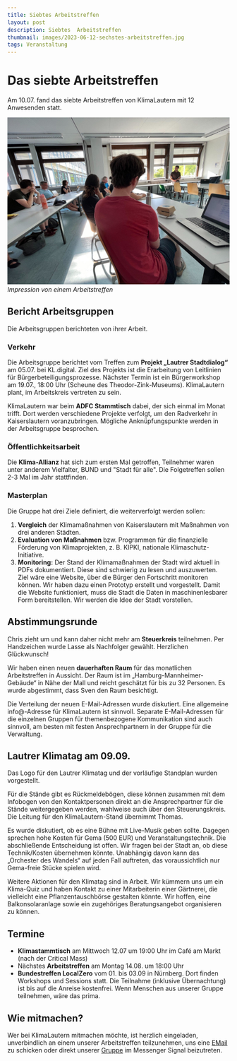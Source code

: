 ```yaml
---
title: Siebtes Arbeitstreffen
layout: post
description: Siebtes  Arbeitstreffen
thumbnail: images/2023-06-12-sechstes-arbeitstreffen.jpg
tags: Veranstaltung
---
```


# Das siebte Arbeitstreffen

Am 10.07. fand das siebte Arbeitstreffen von KlimaLautern mit 12
Anwesenden statt.

![Impression von einem Arbeitstreffen](/images/2023-06-12-sechstes-arbeitstreffen.jpg)
*Impression von einem Arbeitstreffen*

## Bericht Arbeitsgruppen

Die Arbeitsgruppen berichteten von ihrer Arbeit.

### Verkehr

Die Arbeitsgruppe berichtet vom Treffen zum **Projekt „Lautrer
Stadtdialog“** am 05.07. bei KL.digital. Ziel des Projekts ist die
Erarbeitung von Leitlinien für Bürgerbeteiligungsprozesse. Nächster
Termin ist ein Bürgerworkshop am 19.07., 18:00 Uhr (Scheune des
Theodor-Zink-Museums). KlimaLautern plant, im
Arbeitskreis vertreten zu sein.
		
KlimaLautern war beim **ADFC Stammtisch** dabei, der sich einmal im
Monat trifft. Dort werden verschiedene Projekte verfolgt, um den
Radverkehr in Kaiserslautern voranzubringen. Mögliche
Anknüpfungspunkte werden in der Arbeitsgruppe besprochen.

### Öffentlichkeitsarbeit
	
Die **Klima-Allianz** hat sich zum ersten Mal getroffen, Teilnehmer
waren unter anderem Vielfalter, BUND und "Stadt für alle". Die
Folgetreffen sollen 2-3 Mal im Jahr stattfinden.
		
### Masterplan
	
Die Gruppe hat drei Ziele definiert, die weiterverfolgt werden sollen:
		
1. **Vergleich** der Klimamaßnahmen von Kaiserslautern mit Maßnahmen von
   drei anderen Städten.
2. **Evaluation von Maßnahmen** bzw. Programmen für die finanzielle
Förderung von Klimaprojekten, z. B. KIPKI, nationale
Klimaschutz-Initiative.
3. **Monitoring:** Der Stand der Klimamaßnahmen der Stadt wird aktuell
   in PDFs dokumentiert. Diese sind schwierig zu lesen und
   auszuwerten. Ziel wäre eine Website, über die Bürger den
   Fortschritt monitoren können. Wir haben dazu einen Prototyp
   erstellt und vorgestellt. Damit die Website funktioniert, muss die
   Stadt die Daten in maschinenlesbarer Form bereitstellen. Wir werden
   die Idee der Stadt vorstellen.

## Abstimmungsrunde

Chris zieht um und kann daher nicht mehr am **Steuerkreis**
teilnehmen. Per Handzeichen wurde Lasse als Nachfolger
gewählt. Herzlichen Glückwunsch!

Wir haben einen neuen **dauerhaften Raum** für das monatlichen
Arbeitstreffen in Aussicht. Der Raum ist im
„Hamburg-Mannheimer-Gebäude“ in Nähe der Mall und reicht geschätzt für
bis zu 32 Personen. Es wurde abgestimmt, dass Sven den Raum besichtigt.

Die Verteilung der neuen E-Mail-Adressen wurde diskutiert. Eine
allgemeine info@-Adresse für KlimaLautern ist sinnvoll. Separate
E-Mail-Adressen für die einzelnen Gruppen für themenbezogene
Kommunikation sind auch sinnvoll, am besten mit festen
Ansprechpartnern in der Gruppe für die Verwaltung.	


## Lautrer Klimatag am 09.09.

Das Logo für den Lautrer Klimatag und der vorläufige Standplan wurden
vorgestellt. 

Für die Stände gibt es Rückmeldebögen, diese können zusammen mit dem
Infobogen von den Kontaktpersonen direkt an die Ansprechpartner
für die Stände weitergegeben werden, wahlweise auch über den
Steuerungskreis. Die Leitung für den KlimaLautern-Stand übernimmt Thomas.

Es wurde diskutiert, ob es eine Bühne mit Live-Musik geben
sollte. Dagegen sprechen hohe Kosten für Gema (500 EUR) und
Veranstaltungstechnik. Die abschließende Entscheidung ist offen. 
Wir fragen bei der Stadt an, ob diese Technik/Kosten übernehmen
könnte. Unabhängig davon kann das „Orchester des Wandels“ auf jeden
Fall auftreten, das voraussichtlich nur Gema-freie
Stücke spielen wird.

Weitere Aktionen für den Klimatag sind in Arbeit. Wir kümmern uns um ein Klima-Quiz 
und haben Kontakt zu einer Mitarbeiterin einer Gärtnerei, die
vielleicht eine Pflanzentauschbörse gestalten könnte.
Wir hoffen, eine Balkonsolaranlage sowie ein zugehöriges Beratungsangebot organisieren zu können.

## Termine

* **Klimastammtisch** am Mittwoch 12.07 um 19:00 Uhr im Café am Markt (nach der Critical Mass)
* Nächstes **Arbeitstreffen** am Montag 14.08. um 18:00 Uhr
* **Bundestreffen LocalZero** vom 01. bis 03.09 in Nürnberg. Dort
  finden Workshops und Sessions statt. Die Teilnahme (inklusive
  Übernachtung) ist bis auf die Anreise kostenfrei. Wenn Menschen aus unserer Gruppe teilnehmen,
  wäre das prima.

## Wie mitmachen?

Wer bei KlimaLautern mitmachen möchte, ist herzlich eingeladen,
unverbindlich an einem unserer Arbeitstreffen teilzunehmen, uns eine
[EMail](mailto:info@klimalautern.de) zu schicken oder direkt unserer
[Gruppe](https://signal.group/#CjQKIB8L8C3-DrBZoSV1Sz8-mn2hebfwos8lYPOQL-q8sTufEhCPhYJdtDTiwMp8-YFOp8Ko)
im Messenger Signal beizutreten.
